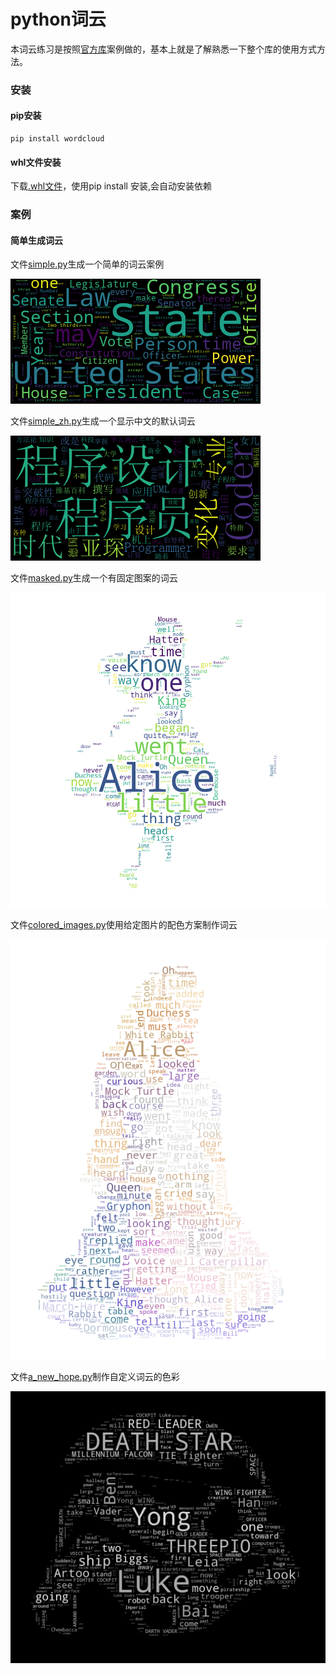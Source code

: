 
python词云
==========

本词云练习是按照[官方库](https://github.com/amueller/word_cloud)案例做的，基本上就是了解熟悉一下整个库的使用方式方法。

### 安装

#### pip安装

```` 
pip install wordcloud
````

#### whl文件安装

下载[.whl文件](http://www.lfd.uci.edu/~gohlke/pythonlibs/#wordcloud)，使用pip install 安装,会自动安装依赖

### 案例

#### 简单生成词云

文件[simple.py](simple.py)生成一个简单的词云案例

![简单生成词云](img/simple.png)

文件[simple_zh.py](simple_zh.png)生成一个显示中文的默认词云

![中文词云](img/simple_zh.png)

文件[masked.py](masked.py)生成一个有固定图案的词云

![有图案的词云](img/alice.png)

文件[colored_images.py](colored_images.py)使用给定图片的配色方案制作词云

![有配色方案的词云](img/alice_colored.png)

文件[a_new_hope.py](a_new_hope.py)制作自定义词云的色彩

![自定义词云色彩](img/a_new_hope_CustomColors.png)
